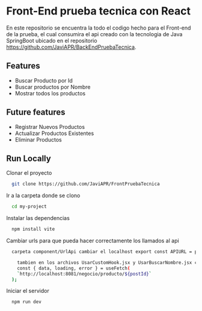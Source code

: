 
# Front-End prueba tecnica con React

En este repositorio se encuentra la todo el codigo hecho para el Front-end de la prueba, el cual consumira el api creado con la tecnologia de Java SpringBoot ubicado en el repositorio https://github.com/JaviAPR/BackEndPruebaTecnica.



## Features

- Buscar Producto por Id
- Buscar productos por Nombre
- Mostrar todos los productos
## Future features
- Registrar Nuevos Productos
- Actualizar Productos Existentes
- Eliminar Productos



## Run Locally

Clonar el proyecto

```bash
  git clone https://github.com/JaviAPR/FrontPruebaTecnica
```

Ir a la carpeta donde se clono

```bash
  cd my-project
```

Instalar las dependencias

```bash
  npm install vite
```
Cambiar urls para que pueda hacer correctamente los llamados al api

```bash
  carpeta component/UrlApi cambiar el localhost export const APIURL = path=>`http://localhost:8081/negocio/${path}`
```

```bash
    tambien en los archivos UsarCustomHook.jsx y UsarBuscarNombre.jsx cambiar las url
    const { data, loading, error } = useFetch(
    `http://localhost:8081/negocio/producto/${postId}`
  );
```

Iniciar el servidor

```bash
  npm run dev
```

